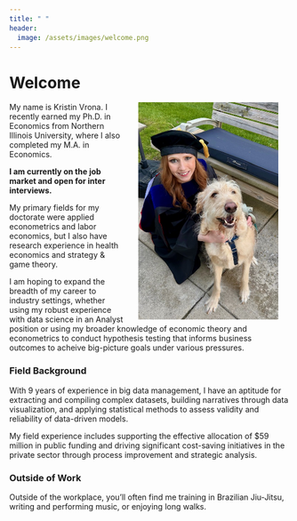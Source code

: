 ```yaml
---
title: " "
header: 
  image: /assets/images/welcome.png
---
```


# Welcome​

<img src="https://github.com/kristin-vrona/Vrona-Profile/blob/master/assets/images/gradpicbenny.jpeg?raw=true" width="50%" hspace="20" align="right">

My name is Kristin Vrona. I recently earned my Ph.D. in Economics from Northern Illinois University, where I also completed my M.A. in Economics. 

**I am currently on the job market and open for inter interviews.**

My primary fields for my doctorate were applied econometrics and labor economics, but I also have research experience in health economics and strategy & game theory. 

I am hoping to expand the breadth of my career to industry settings, whether using my robust experience with data science in an Analyst position or using my broader knowledge of economic theory and econometrics to conduct hypothesis testing that informs business outcomes to acheive big-picture goals under various pressures.


### Field Background

With 9 years of experience in big data management, I have an aptitude for extracting and compiling complex datasets, building narratives through data visualization, and applying statistical methods to assess validity and reliability of data-driven models. 

My field experience includes supporting the effective allocation of $59 million in public funding and driving significant cost-saving initiatives in the private sector through process improvement and strategic analysis.


### Outside of Work

Outside of the workplace, you’ll often find me training in Brazilian Jiu-Jitsu, writing and performing music, or enjoying long walks. 


